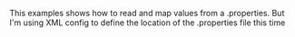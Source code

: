 This examples shows how to read and map values from a 
.properties. But I'm using XML config to define the location of the .properties file this time
